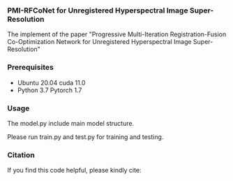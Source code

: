 ### PMI-RFCoNet for Unregistered Hyperspectral Image Super-Resolution
The implement of the paper "Progressive Multi-Iteration Registration-Fusion Co-Optimization Network for Unregistered Hyperspectral Image Super-Resolution"

### Prerequisites
- Ubuntu 20.04 cuda 11.0
- Python 3.7 Pytorch 1.7

### Usage
The model.py include main model structure.

Please run train.py and test.py for training and testing.

### Citation
If you find this code helpful, please kindly cite:
